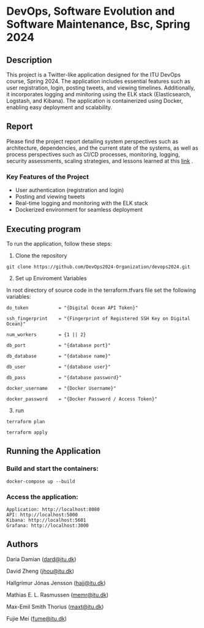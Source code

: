 # DevOps, Software Evolution and Software Maintenance, Bsc, Spring 2024

## Description

This project is a Twitter-like application designed for the ITU DevOps course, Spring 2024. The application includes essential features such as user registration, login, posting tweets, and viewing timelines. Additionally, it incorporates logging and minitoring using the ELK stack (Elasticsearch, Logstash, and Kibana). The application is containerized using Docker, enabling easy deployment and scalability.

## Report
Please find the project report detailing system perspectives such as architecture, dependencies, and the current state of the systems, as well as process perspectives such as CI/CD processes, monitoring, logging, security assessments, scaling strategies, and lessons learned at this [link](https://github.com/DevOps2024-Organization/devops2024/blob/main/report/build/BSc_group_m.pdf) .

### Key Features of the Project
- User authentication (registration and login)
- Posting and viewing tweets
- Real-time logging and monitoring with the ELK stack
- Dockerized environment for seamless deployment

## Executing program
To run the application, follow these steps:

1. Clone the repository
```
git clone https://github.com/DevOps2024-Organization/devops2024.git
```
2. Set up Enviroment Variables

In root directory of source code in the terraform.tfvars file set the following variables:

```
do_token           = "{Digital Ocean API Token}"

ssh_fingerprint    = "{Fingerprint of Registered SSH Key on Digital Ocean}"

num_workers        = {1 || 2}

db_port            = "{database port}"

db_database        = "{database name}"

db_user            = "{database user}"

db_pass            = "{database password}"

docker_username    = "{Docker Username}"

docker_password    = "{Docker Password / Access Token}"
```

3. run
```
terraform plan
```

```
terraform apply
```

## Running the Application
### Build and start the containers:

```
docker-compose up --build
```
### Access the application:
```
Application: http://localhost:8080
API: http://localhost:5000
Kibana: http://localhost:5601
Grafana: http://localhost:3000
```
## Authors

Daria Damian (dard@itu.dk)

David Zheng (jhou@itu.dk)

Hallgrímur Jónas Jensson (hajj@itu.dk)

Mathias E. L. Rasmussen (memr@itu.dk)

Max-Emil Smith Thorius (maxt@itu.dk)

Fujie Mei (fume@itu.dk)

